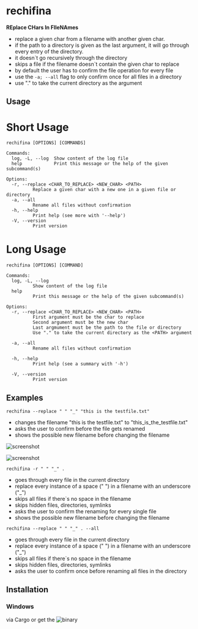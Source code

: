 # rechifina

**REplace CHars In FIleNAmes**


* replace a given char from a filename with another given char.
* if the path to a directory is given as the last argument, it will go through every entry of the directory.
* it doesn`t go recursively through the directory
* skips a file if the filename doesn`t contain the given char to replace
* by default the user has to confirm the file operation for every file
* use the ```-a; --all``` flag to only confirm once for all files in a directory
* use "." to take the current directory as the <path> argument

## Usage 

# Short Usage

```
rechifina [OPTIONS] [COMMANDS]

Commands:
  log, -L, --log  Show content of the log file
  help            Print this message or the help of the given subcommand(s)

Options:
  -r, --replace <CHAR_TO_REPLACE> <NEW_CHAR> <PATH>
          Replace a given char with a new one in a given file or directory
  -a, --all
          Rename all files without confirmation
  -h, --help
          Print help (see more with '--help')
  -V, --version
          Print version
```
# Long Usage

```
rechifina [OPTIONS] [COMMAND]

Commands:
  log, -L, --log
          Show content of the log file
  help
          Print this message or the help of the given subcommand(s)

Options:
  -r, --replace <CHAR_TO_REPLACE> <NEW_CHAR> <PATH>
          First argument must be the char to replace
          Second argument must be the new char
          Last argmument must be the path to the file or directory
          Use "." to take the current directory as the <PATH> argument

  -a, --all
          Rename all files without confirmation

  -h, --help
          Print help (see a summary with '-h')

  -V, --version
          Print version
```

## Examples

```rechifina --replace " " "_" "this is the testfile.txt"```

* changes the filename "this is the testfile.txt" to "this_is_the_testfile.txt"
* asks the user to confirm before the file gets renamed
* shows the possible new filename before changing the filename


![screenshot](https://github.com/Phydon/rechifina/blob/master/assets/rech_prompt.png)

![screenshot](https://github.com/Phydon/rechifina/blob/master/assets/rech_success.png)


```rechifina -r " " "_" .```

* goes through every file in the current directory
* replace every instance of a space (" ") in a filename with an underscore ("_")
* skips all files if there`s no space in the filename
* skips hidden files, directories, symlinks
* asks the user to confirm the renaming for every single file
* shows the possible new filename before changing the filename


```rechifina --replace " " "_" . --all```

* goes through every file in the current directory
* replace every instance of a space (" ") in a filename with an underscore ("_")
* skips all files if there`s no space in the filename
* skips hidden files, directories, symlinks
* asks the user to confirm once before renaming all files in the directory

## Installation

### Windows

via Cargo or get the ![binary](https://github.com/Phydon/rechifina/releases)
